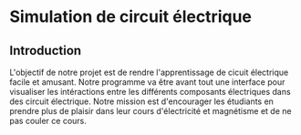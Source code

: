 # Simulation de circuit électrique

## Introduction
L'objectif de notre projet est de rendre l'apprentissage de cicuit électrique facile et amusant. Notre programme va être avant tout une interface pour visualiser les intéractions entre les différents composants électriques dans des circuit électrique. Notre mission est d'encourager les étudiants en prendre plus de plaisir dans leur cours d'électricité et magnétisme et de ne pas couler ce cours.
